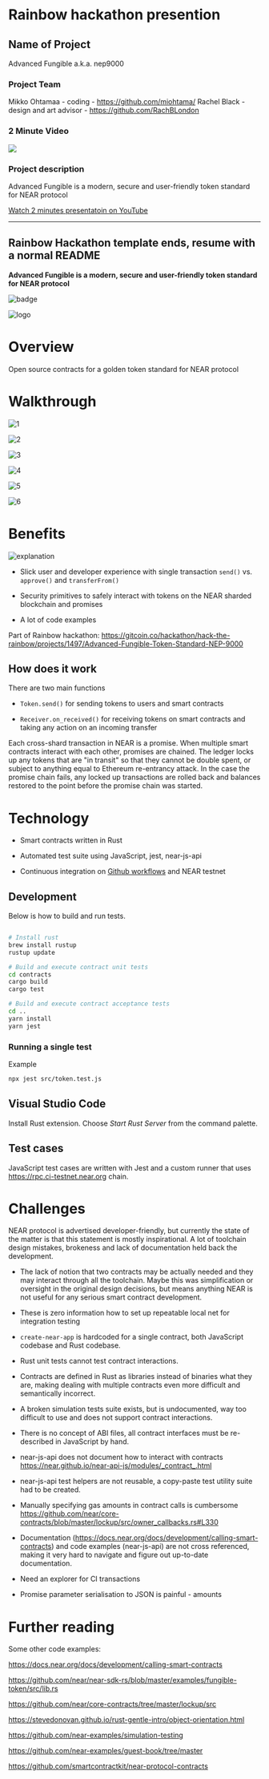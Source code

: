# Rainbow hackathon presention

## Name of Project

Advanced Fungible a.k.a. nep9000

### Project Team

Mikko Ohtamaa - coding - https://github.com/miohtama/
Rachel Black - design and art advisor - https://github.com/RachBLondon

### 2 Minute Video

[![](http://img.youtube.com/vi/iOBxgXtoOJ8/0.jpg)](http://www.youtube.com/watch?v=iOBxgXtoOJ8 "Rainbow Hackathon presentation")

### Project description

Advanced Fungible is a modern, secure and user-friendly token standard for NEAR protocol

[Watch 2 minutes presentatoin on YouTube](http://www.youtube.com/watch?v=iOBxgXtoOJ8)

----
Rainbow Hackathon template ends, resume with a normal README
----

**Advanced Fungible is a modern, secure and user-friendly token standard for NEAR protocol**

![badge](https://github.com/miohtama/advanced-fungible-token/workflows/Build%20contracts%20and%20execute%20JS%20tests/badge.svg)

![logo](./logo.png)

# Overview

Open source contracts for a golden token standard for NEAR protocol

# Walkthrough

![1](./presentation/1.png)

![2](./presentation/2.png)

![3](./presentation/3.png)

![4](./presentation/4.png)

![5](./presentation/5.png)

![6](./presentation/6.png)

# Benefits

![explanation](./explanation.png)

* Slick user and developer experience with single transaction `send()` vs. `approve()` and `transferFrom()`

* Security primitives to safely interact with tokens on the NEAR sharded blockchain and promises

* A lot of code examples

Part of Rainbow hackathon: https://gitcoin.co/hackathon/hack-the-rainbow/projects/1497/Advanced-Fungible-Token-Standard-NEP-9000

## How does it work

There are two main functions

- `Token.send()` for sending tokens to users and smart contracts

- `Receiver.on_received()` for receiving tokens on smart contracts and taking any action on an incoming transfer

Each cross-shard transaction in NEAR is a promise. When multiple smart contracts
interact with each other, promises are chained. The ledger
locks up any tokens that are "in transit" so that they cannot be double spent,
or subject to anything equal to Ethereum re-entrancy attack.
In the case the promise chain fails, any locked up transactions
are rolled back and balances restored to the point before the promise chain was started.

# Technology

* Smart contracts written in Rust

* Automated test suite using JavaScript, jest, near-js-api

* Continuous integration on [Github workflows](https://github.com/miohtama/advanced-fungible/actions) and NEAR testnet

## Development

Below is how to build and run tests.

```sh

# Install rust
brew install rustup
rustup update

# Build and execute contract unit tests
cd contracts
cargo build
cargo test

# Build and execute contract acceptance tests
cd ..
yarn install
yarn jest
```

### Running a single test

Example

```sh
npx jest src/token.test.js
```

## Visual Studio Code

Install Rust extension. Choose *Start Rust Server* from the command palette.

## Test cases

JavaScript test cases are written with Jest and a custom runner
that uses https://rpc.ci-testnet.near.org chain.

# Challenges

NEAR protocol is advertised developer-friendly, but currently the state of the matter is that this statement
is mostly inspirational. A lot of toolchain design mistakes, brokeness and lack of documentation held
back the development.

- The lack of notion that two contracts may be actually needed and they may interact through all the toolchain.
  Maybe this was simplification or oversight in the original design decisions, but means anything NEAR
  is not useful for any serious smart contract development.

- These is zero information how to set up repeatable local net for integration testing

- `create-near-app` is hardcoded for a single contract, both JavaScript codebase and Rust codebase.

- Rust unit tests cannot test contract interactions.

- Contracts are defined in Rust as libraries instead of binaries what they are,
  making dealing with multiple contracts even more difficult and semantically incorrect.

- A broken simulation tests suite exists, but is undocumented, way too difficult to use and
  does not support contract interactions.

- There is no concept of ABI files, all contract interfaces must be re-described in JavaScript by hand.

- near-js-api does not document how to interact with contracts https://near.github.io/near-api-js/modules/_contract_.html

- near-js-api test helpers are not reusable, a copy-paste test utility suite had to be created.

- Manually specifying gas amounts in contract calls is cumbersome https://github.com/near/core-contracts/blob/master/lockup/src/owner_callbacks.rs#L330

- Documentation (https://docs.near.org/docs/development/calling-smart-contracts) and code examples (near-js-api) are not cross referenced, making it very hard to navigate and figure out
  up-to-date documentation.

- Need an explorer for CI transactions

- Promise parameter serialisation to JSON is painful - amounts

# Further reading

Some other code examples:

https://docs.near.org/docs/development/calling-smart-contracts

https://github.com/near/near-sdk-rs/blob/master/examples/fungible-token/src/lib.rs

https://github.com/near/core-contracts/tree/master/lockup/src

https://stevedonovan.github.io/rust-gentle-intro/object-orientation.html

https://github.com/near-examples/simulation-testing

https://github.com/near-examples/guest-book/tree/master

https://github.com/smartcontractkit/near-protocol-contracts



